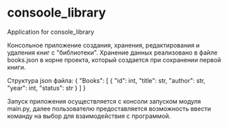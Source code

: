 # consoole_library
Application for console_library

Консольное приложение создания, хранения, редактирования и удаления
книг с "библиотеки". Хранение данных реализовано в файле 
books.json в корне проекта, который создается при сохранении 
первой книги. 

Структура json файла: 
{
    "Books": [
        {
            "id": int,
            "title": str,
            "author": str,
            "year": int,
            "status": str
        }
    ]
}

Запуск приложения осуществляется с консоли запуском модуля main.py,
далее пользователю предоставляется возможность ввести
команду на выбор для взаимодействия с программой.
